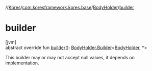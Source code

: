 //[Kores](../../../index.md)/[com.koresframework.kores.base](../index.md)/[BodyHolder](index.md)/[builder](builder.md)

# builder

[jvm]\
abstract override fun [builder](builder.md)(): [BodyHolder.Builder](-builder/index.md)<[BodyHolder](index.md), *>

This builder may or may not accept null values, it depends on implementation.
